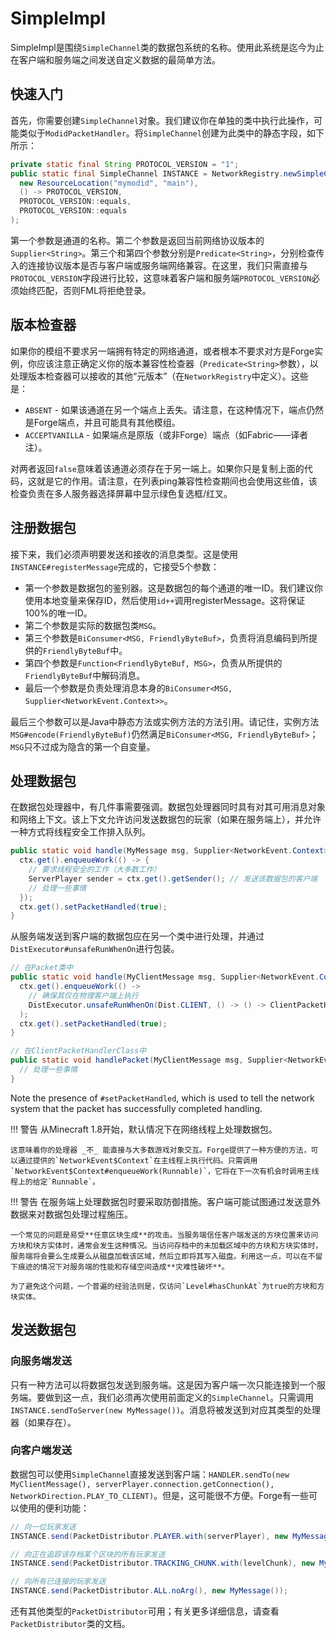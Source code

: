 SimpleImpl
==========

SimpleImpl是围绕`SimpleChannel`类的数据包系统的名称。使用此系统是迄今为止在客户端和服务端之间发送自定义数据的最简单方法。

快速入门
--------

首先，你需要创建`SimpleChannel`对象。我们建议你在单独的类中执行此操作，可能类似于`ModidPacketHandler`。将`SimpleChannel`创建为此类中的静态字段，如下所示：

```java
private static final String PROTOCOL_VERSION = "1";
public static final SimpleChannel INSTANCE = NetworkRegistry.newSimpleChannel(
  new ResourceLocation("mymodid", "main"),
  () -> PROTOCOL_VERSION,
  PROTOCOL_VERSION::equals,
  PROTOCOL_VERSION::equals
);
```

第一个参数是通道的名称。第二个参数是返回当前网络协议版本的`Supplier<String>`。第三个和第四个参数分别是`Predicate<String>`，分别检查传入的连接协议版本是否与客户端或服务端网络兼容。在这里，我们只需直接与`PROTOCOL_VERSION`字段进行比较，这意味着客户端和服务端`PROTOCOL_VERSION`必须始终匹配，否则FML将拒绝登录。

版本检查器
---------

如果你的模组不要求另一端拥有特定的网络通道，或者根本不要求对方是Forge实例，你应该注意正确定义你的版本兼容性检查器（`Predicate<String>`参数），以处理版本检查器可以接收的其他“元版本”（在`NetworkRegistry`中定义）。这些是：

* `ABSENT` - 如果该通道在另一个端点上丢失。请注意，在这种情况下，端点仍然是Forge端点，并且可能具有其他模组。
* `ACCEPTVANILLA` - 如果端点是原版（或非Forge）端点（如Fabric——译者注）。

对两者返回`false`意味着该通道必须存在于另一端上。如果你只是复制上面的代码，这就是它的作用。请注意，在列表ping兼容性检查期间也会使用这些值，该检查负责在多人服务器选择屏幕中显示绿色复选框/红叉。

注册数据包
---------

接下来，我们必须声明要发送和接收的消息类型。这是使用`INSTANCE#registerMessage`完成的，它接受5个参数：

- 第一个参数是数据包的鉴别器。这是数据包的每个通道的唯一ID。我们建议你使用本地变量来保存ID，然后使用`id++`调用registerMessage。这将保证100%的唯一ID。
- 第二个参数是实际的数据包类`MSG`。
- 第三个参数是`BiConsumer<MSG, FriendlyByteBuf>`，负责将消息编码到所提供的`FriendlyByteBuf`中。
- 第四个参数是`Function<FriendlyByteBuf, MSG>`，负责从所提供的`FriendlyByteBuf`中解码消息。
- 最后一个参数是负责处理消息本身的`BiConsumer<MSG, Supplier<NetworkEvent.Context>>`。

最后三个参数可以是Java中静态方法或实例方法的方法引用。请记住，实例方法`MSG#encode(FriendlyByteBuf)`仍然满足`BiConsumer<MSG, FriendlyByteBuf>`；`MSG`只不过成为隐含的第一个自变量。

处理数据包
---------

在数据包处理器中，有几件事需要强调。数据包处理器同时具有对其可用消息对象和网络上下文。该上下文允许访问发送数据包的玩家（如果在服务端上），并允许一种方式将线程安全工作排入队列。

```java
public static void handle(MyMessage msg, Supplier<NetworkEvent.Context> ctx) {
  ctx.get().enqueueWork(() -> {
    // 要求线程安全的工作（大多数工作）
    ServerPlayer sender = ctx.get().getSender(); // 发送该数据包的客户端
    // 处理一些事情
  });
  ctx.get().setPacketHandled(true);
}
```

从服务端发送到客户端的数据包应在另一个类中进行处理，并通过`DistExecutor#unsafeRunWhenOn`进行包装。

```java
// 在Packet类中
public static void handle(MyClientMessage msg, Supplier<NetworkEvent.Context> ctx) {
  ctx.get().enqueueWork(() ->
    // 确保其仅在物理客户端上执行
    DistExecutor.unsafeRunWhenOn(Dist.CLIENT, () -> () -> ClientPacketHandlerClass.handlePacket(msg, ctx))
  );
  ctx.get().setPacketHandled(true);
}

// 在ClientPacketHandlerClass中
public static void handlePacket(MyClientMessage msg, Supplier<NetworkEvent.Context> ctx) {
  // 处理一些事情
}
```

Note the presence of `#setPacketHandled`, which is used to tell the network system that the packet has successfully completed handling.


!!! 警告
    从Minecraft 1.8开始，默认情况下在网络线程上处理数据包。

    这意味着你的处理器 _不_ 能直接与大多数游戏对象交互。Forge提供了一种方便的方法，可以通过提供的`NetworkEvent$Context`在主线程上执行代码。只需调用`NetworkEvent$Context#enqueueWork(Runnable)`，它将在下一次有机会时调用主线程上的给定`Runnable`。

!!! 警告
    在服务端上处理数据包时要采取防御措施。客户端可能试图通过发送意外数据来对数据包处理过程施压。

    一个常见的问题是易受**任意区块生成**的攻击。当服务端信任客户端发送的方块位置来访问方块和块方实体时，通常会发生这种情况。当访问存档中的未加载区域中的方块和方块实体时，服务端将会要么生成要么从磁盘加载该区域，然后立即将其写入磁盘。利用这一点，可以在不留下痕迹的情况下对服务端的性能和存储空间造成**灾难性破坏**。

    为了避免这个问题，一个普遍的经验法则是，仅访问`Level#hasChunkAt`为true的方块和方块实体。


发送数据包
---------

### 向服务端发送

只有一种方法可以将数据包发送到服务端。这是因为客户端一次只能连接到一个服务端。要做到这一点，我们必须再次使用前面定义的`SimpleChannel`。只需调用`INSTANCE.sendToServer(new MyMessage())`。消息将被发送到对应其类型的处理器（如果存在）。

### 向客户端发送

数据包可以使用`SimpleChannel`直接发送到客户端：`HANDLER.sendTo(new MyClientMessage(), serverPlayer.connection.getConnection(), NetworkDirection.PLAY_TO_CLIENT)`。但是，这可能很不方便。Forge有一些可以使用的便利功能：

```java
// 向一位玩家发送
INSTANCE.send(PacketDistributor.PLAYER.with(serverPlayer), new MyMessage());

// 向正在追踪该存档某个区块的所有玩家发送
INSTANCE.send(PacketDistributor.TRACKING_CHUNK.with(levelChunk), new MyMessage());

// 向所有已连接的玩家发送
INSTANCE.send(PacketDistributor.ALL.noArg(), new MyMessage());
```

还有其他类型的`PacketDistributor`可用；有关更多详细信息，请查看`PacketDistributor`类的文档。
